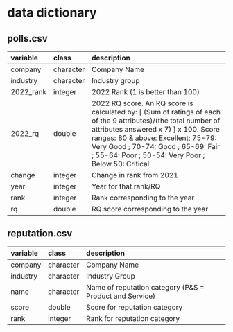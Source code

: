 # data dictionary

## polls.csv 

|variable         |class | description| 
|:----------------|:-----------|:-----------|
|company        |character | Company Name |
|industry        |character | 		Industry group |
|2022_rank        |integer | 2022 Rank (1 is better than 100) |
|2022_rq        |double | 2022 RQ score. An RQ score is calculated by: [ (Sum of ratings of each of the 9 attributes)/(the total number of attributes answered x 7) ] x 100. Score ranges: 80 & above: Excellent; 75-79: Very Good ; 70-74: Good ; 65-69: Fair ; 55-64: Poor ; 50-54: Very Poor ; Below 50: Critical |
|change        |integer | 	Change in rank from 2021 |
|year        |integer | 	Year for that rank/RQ |
|rank        |integer | 	Rank corresponding to the year |
|rq        |double | RQ score corresponding to the year |


## reputation.csv

|variable         |class | description|
|:----------------|:-----------|:-----------|
|company        |character | Company Name |
|industry      | character |Industry Group |
|name        | character | Name of reputation category (P&S = Product and Service) |
|score        | double | Score for reputation category |
|rank        | integer | Rank for reputation category |

		